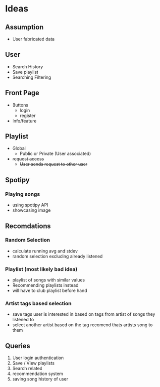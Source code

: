 # Ideas

## Assumption
- User fabricated data

## User

- Search History
- Save playlist
- Searching Filtering

## Front Page

- Buttons
  - login
  - register
- Info/feature

## Playlist

- Global
  - Public or Private (User associated)
- <del> request access </del>
  - <del> User sends request to other user </del>

## Spotipy
### Playing songs

- using spotipy API
- showcasing image

## Recomdations

### Random Selection

- calculate running avg and stdev
- random selection excluding already listened

### Playlist (most likely bad idea)

- playlist of songs with similar values
- Recommending playlists instead
- will have to club playlist before hand

### Artist tags based selection

- save tags user is interested in based on tags from artist of songs they listened to
- select another artist based on the tag recomend thats artists song to them


## Queries

1. User login authentication
2. Save / View playlists
3. Search related
4. recommendation system
5. saving song history of user
